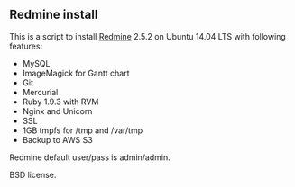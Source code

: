 ## Redmine install

This is a script to install [Redmine] 2.5.2 on Ubuntu 14.04 LTS with following features:
- MySQL
- ImageMagick for Gantt chart
- Git
- Mercurial
- Ruby 1.9.3 with RVM
- Nginx and Unicorn
- SSL
- 1GB tmpfs for /tmp and /var/tmp
- Backup to AWS S3

Redmine default user/pass is admin/admin.

BSD license.

[Redmine]: http://www.redmine.org/
